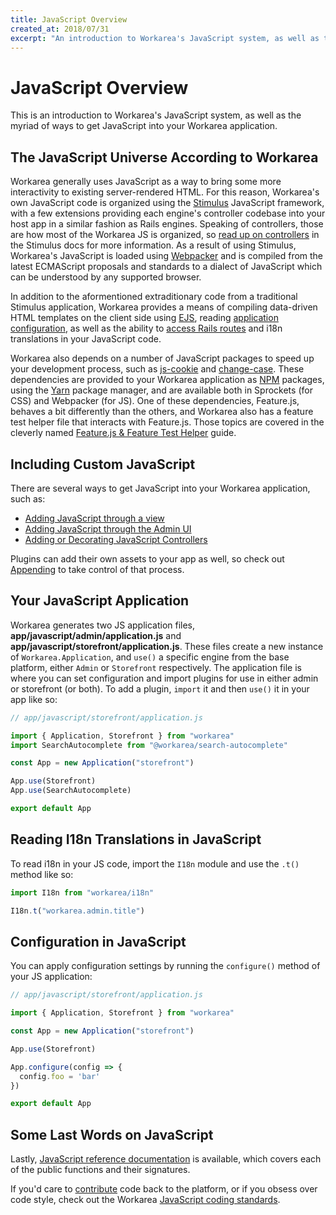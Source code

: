 ```yaml
---
title: JavaScript Overview
created_at: 2018/07/31
excerpt: "An introduction to Workarea's JavaScript system, as well as the myriad of ways to get JavaScript into your Workarea application."
---
```


# JavaScript Overview

This is an introduction to Workarea's JavaScript system, as well as the myriad of ways to get JavaScript into your Workarea application.

## The JavaScript Universe According to Workarea

Workarea generally uses JavaScript as a way to bring some more interactivity to existing server-rendered HTML. For this reason, Workarea's own JavaScript code is organized using the [Stimulus](https://stimulusjs.com) JavaScript framework, with a few extensions providing each engine's controller codebase into your host app in a similar fashion as Rails engines. Speaking of controllers, those are how most of the Workarea JS is organized, so [read up on controllers](https://stimulusjs.org/reference/controllers) in the Stimulus docs for more information. As a result of using Stimulus, Workarea's JavaScript is loaded using [Webpacker](https://github.com/rails/webpacker) and is compiled from the latest ECMAScript proposals and standards to a dialect of JavaScript which can be understood by any supported browser.

In addition to the aformentioned extraditionary code from a traditional Stimulus application, Workarea provides a means of compiling data-driven HTML templates on the client side using [EJS](/articles/javascript-templates.html), reading [application configuration](/articles/configuration.html), as well as the ability to [access Rails routes](/articles/access-routes-in-javascript.html) and i18n translations in your JavaScript code.

Workarea also depends on a number of JavaScript packages to speed up your development process, such as [js-cookie](https://github.com/js-cookie/js-cookie) and [change-case](https://github.com/blakeembrey/change-case). These dependencies are provided to your Workarea application as [NPM](http://npmjs.com) packages, using the [Yarn](http://yarnpkg.com) package manager, and are available both in Sprockets (for CSS) and Webpacker (for JS). One of these dependencies, Feature.js, behaves a bit differently than the others, and Workarea also has a feature test helper file that interacts with Feature.js. Those topics are covered in the cleverly named [Feature.js & Feature Test Helper](/articles/featurejs-and-feature-spec-helper.html) guide.

## Including Custom JavaScript

There are several ways to get JavaScript into your Workarea application, such as:

- [Adding JavaScript through a view](/articles/add-javascript-through-a-view.html)
- [Adding JavaScript through the Admin UI](/articles/add-javascript-through-the-admin-ui.html)
- [Adding or Decorating JavaScript Controllers](/articles/add-or-decorate-javascript-controllers.html)

Plugins can add their own assets to your app as well, so check out [Appending](/articles/appending.html) to take control of that process.

## Your JavaScript Application

Workarea generates two JS application files, **app/javascript/admin/application.js** and **app/javascript/storefront/application.js**. These files create a new instance of `Workarea.Application`, and `use()` a specific engine from the base platform, either `Admin` or `Storefront` respectively. The application file is where you can set configuration and import plugins for use in either admin or storefront (or both). To add a plugin, `import` it and then `use()` it in your app like so:

```javascript
// app/javascript/storefront/application.js

import { Application, Storefront } from "workarea"
import SearchAutocomplete from "@workarea/search-autocomplete"

const App = new Application("storefront")

App.use(Storefront)
App.use(SearchAutocomplete)

export default App
```


## Reading I18n Translations in JavaScript

To read i18n in your JS code, import the `I18n` module and use the `.t()` method like so:

```javascript
import I18n from "workarea/i18n"

I18n.t("workarea.admin.title")
```

## Configuration in JavaScript

You can apply configuration settings by running the `configure()` method of your JS application:

```javascript
// app/javascript/storefront/application.js

import { Application, Storefront } from "workarea"

const App = new Application("storefront")

App.use(Storefront)

App.configure(config => {
  config.foo = 'bar'
})

export default App
```

## Some Last Words on JavaScript

Lastly, [JavaScript reference documentation](/articles/javascript-reference-documentation.html) is available, which covers each of the public functions and their signatures.

If you'd care to [contribute](/articles/contribute-code.html) code back to the platform, or if you obsess over code style, check out the Workarea [JavaScript coding standards](/articles/javascript-coding-standards.html).
